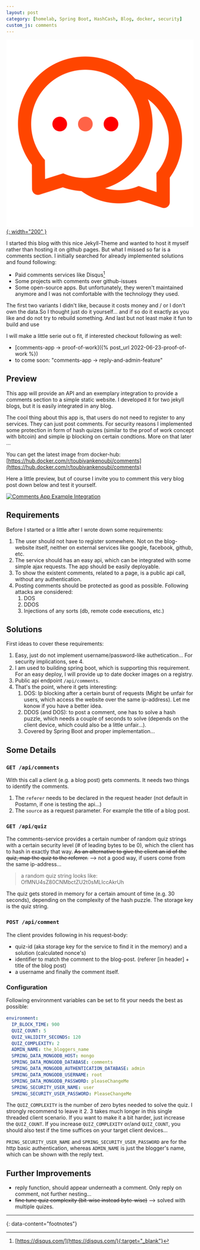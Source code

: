 ```yaml
---
layout: post
category: [homelab, Spring Boot, HashCash, Blog, docker, security]
custom_js: comments
---
```


[![Comments App Example Integration](/assets/images/logo.svg){: width="200" }](/assets/images/logo.svg)

I started this blog with this nice Jekyll-Theme and wanted to host it myself rather than hosting it on github pages.
But what I missed so far is a comments section. I initially searched for already implemented solutions and found following:

* Paid comments services like Disqus[^1]
* Some projects with comments over github-issues
* Some open-source apps. But unfortunately, they weren't maintained anymore and I was not comfortable with the technology they used.

The first two variants I didn't like, because it costs money and / or I don't own the data.So I thought just do it yourself... and if
so do it exactly as you like and do not try to rebuild something. And last but not least make it fun to build and use

I will make a little serie out o fit, if interested checkout following as well:

* [comments-app -> proof-of-work]({% post_url 2022-06-23-proof-of-work %})
* to come soon: "comments-app -> reply-and-admin-feature"

## Preview

This app will provide an API and an exemplary integration to provide a comments section to a simple static website. I developed it
for two jekyll blogs, but it is easily integrated in any blog.

The cool thing about this app is, that users do not need to register to any services. They can just post comments. For
security reasons I implemented some protection in form of hash quizes (similar to the proof of work concept with bitcoin)
and simple ip blocking on certain condtions. More on that later ...

You can get the latest image from docker-hub: [https://hub.docker.com/r/toubivankenoubi/comments](https://hub.docker.com/r/toubivankenoubi/comments)

Here a little preview, but of course I invite you to comment this very blog post down below and test it yourself.

[![Comments App Example Integration](/assets/images/comments-preview.GIF)](/assets/images/comments-preview.GIF)

## Requirements

Before I started or a little after I wrote down some requirements:

1. The user should not have to register somewhere. Not on the blog-website itself, neither on external services like google, facebook, github, etc.
2. The service should has an easy api, which can be integrated with some simple ajax requests. The app should be easily deployable.
3. To show the existent comments, related to a page, is a public api call, without any authentication.
4. Posting comments should be protected as good as possible. Following attacks are considered:
   1. DOS
   2. DDOS
   3. Injections of any sorts (db, remote code executions, etc.)

## Solutions

First ideas to cover these requirements:

1. Easy, just do not implement username/password-like authetication... For security implications, see 4.
2. I am used to building spring boot, which is supporting this requirement. For an easy deploy, I will provide up to date docker images on a registry.
3. Public api endpoint `/api/comments`.
4. That's the point, where it gets interesting:
   1. DOS: Ip blocking after a certain burst of requests (Might be unfair for users, which access the website over the same ip-address). Let me konow if you have a better idea.
   2. DDOS (and DOS): to post a comment, one has to solve a hash puzzle, which needs a couple of seconds to solve (depends on the client device, which could also be a little unfair...).
   3. Covered by Spring Boot and proper implementation...

## Some Details

### `GET /api/comments`

With this call a client (e.g. a blog post) gets comments. It needs two things to identify the comments.

1. The `referer` needs to be declared in the request header (not default in Postamn, if one is testing the api...)
2. The `source` as a request parameter. For example the title of a blog post.

### `GET /api/quiz`

The comments-service provides a certain number of random quiz strings with a certain security level (# of leading bytes to be 0), which the client has to hash in exactly that way.
~~As an alternative to give the client an id of the quiz, map the quiz to the referrer.~~ --> not a good way, if users come from the same ip-address...

> a random quiz string looks like: OfMNU4sZ80CNMbctZU2t0sMLIccAkrUh

The quiz gets stored in memory for a certain amount of time (e.g. 30 seconds), depending on the complexity of the hash puzzle. The storage key is the quiz string.

### `POST /api/comment`

The client provides following in his request-body:
* quiz-id (aka storage key for the service to find it in the memory) and a solution (calculated nonce's)
* identifier to match the comment to the blog-post. (referer [in header] + title of the blog post)
* a username and finally the comment itself.

### Configuration

Following environment variables can be set to fit your needs the best as possible:

```yaml
environment:
  IP_BLOCK_TIME: 900
  QUIZ_COUNT: 5
  QUIZ_VALIDITY_SECONDS: 120
  QUIZ_COMPLEXITY: 2
  ADMIN_NAME: the_bloggers_name
  SPRING_DATA_MONGODB_HOST: mongo
  SPRING_DATA_MONGODB_DATABASE: comments
  SPRING_DATA_MONGODB_AUTHENTICATION_DATABASE: admin
  SPRING_DATA_MONGODB_USERNAME: root
  SPRING_DATA_MONGODB_PASSWORD: pleaseChangeMe
  SPRING_SECURITY_USER_NAME: user
  SPRING_SECURITY_USER_PASSWORD: PleaseChangeMe
```

The `QUIZ_COMPLEXITY` is the number of zero bytes needed to solve the quiz. I strongly recommend to leave it 2. 3 takes
much longer in this single threaded client scenario. If you want to make it a bit harder, just increase the `QUIZ_COUNT`.
If you increase `QUIZ_COMPLEXITY` or/and `QUIZ_COUNT`, you should also test if the time suffices on your target client
devices...

`PRING_SECURITY_USER_NAME` and `SPRING_SECURITY_USER_PASSWORD` are for the http basic authentication,
whereas `ADMIN_NAME` is just the blogger's name, which can be shown with the reply text.

## Further Improvements

* reply function, should appear underneath a comment. Only reply on comment, not further nesting...
* ~~fine tune quiz complexity (bit-wise instead byte-wise)~~ --> solved with multiple quizes.


---
{: data-content="footnotes"}

[^1]: [https://disqus.com/](https://disqus.com/){:target="_blank"}
